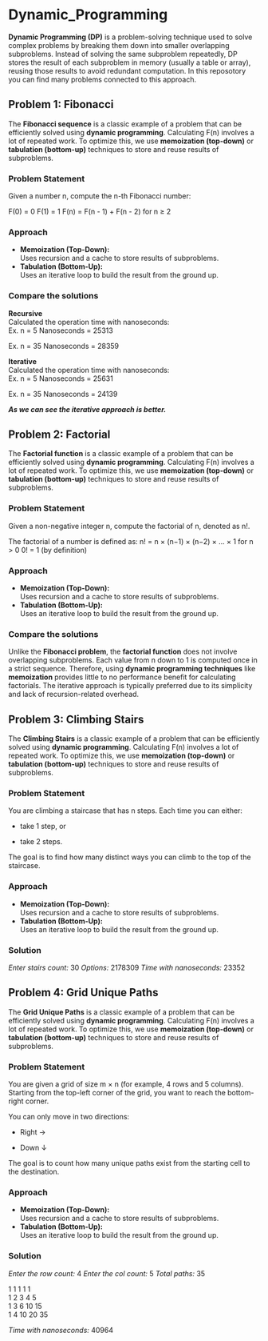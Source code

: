 # Dynamic_Programming
**Dynamic Programming (DP)** is a problem-solving technique used to solve complex problems by breaking them down into smaller overlapping subproblems. Instead of solving the same subproblem repeatedly, DP stores the result of each subproblem in memory (usually a table or array), reusing those results to avoid redundant computation.
In this reposotory you can find many problems connected to this approach.

## **Problem 1:** Fibonacci
The **Fibonacci sequence** is a classic example of a problem that can be efficiently solved using **dynamic programming**.
Calculating F(n) involves a lot of repeated work. To optimize this, we use **memoization (top-down)** or **tabulation (bottom-up)** techniques to store and reuse results of subproblems.

### **Problem Statement**
Given a number n, compute the n-th Fibonacci number:

F(0) = 0
F(1) = 1
F(n) = F(n - 1) + F(n - 2) for n ≥ 2

### **Approach**
- **Memoization (Top-Down):**<br>
Uses recursion and a cache to store results of subproblems.
- **Tabulation (Bottom-Up):**<br>
Uses an iterative loop to build the result from the ground up.


### **Compare the solutions**

**Recursive**<br>
Calculated the operation time with nanoseconds:<br>
Ex. n = 5
Nanoseconds = 25313

Ex. n = 35
Nanoseconds = 28359

**Iterative**<br>
Calculated the operation time with nanoseconds:<br>
Ex. n = 5
Nanoseconds = 25631

Ex. n = 35
Nanoseconds = 24139

***As we can see the iterative approach is better.***


## **Problem 2:** Factorial
The **Factorial function** is a classic example of a problem that can be efficiently solved using **dynamic programming**.
Calculating F(n) involves a lot of repeated work. To optimize this, we use **memoization (top-down)** or **tabulation (bottom-up)** techniques to store and reuse results of subproblems.

### **Problem Statement**
Given a non-negative integer n, compute the factorial of n, denoted as n!.

The factorial of a number is defined as:
n! = n × (n−1) × (n−2) × ... × 1   for n > 0
0! = 1   (by definition)

### **Approach**
- **Memoization (Top-Down):**<br>
Uses recursion and a cache to store results of subproblems.
- **Tabulation (Bottom-Up):**<br>
Uses an iterative loop to build the result from the ground up.


### **Compare the solutions**
Unlike the **Fibonacci problem**, the **factorial function** does not involve overlapping subproblems. Each value from n down to 1 is computed once in a strict sequence.
Therefore, using **dynamic programming techniques** like **memoization** provides little to no performance benefit for calculating factorials.
The iterative approach is typically preferred due to its simplicity and lack of recursion-related overhead.

## **Problem 3:** Climbing Stairs
The **Climbing Stairs** is a classic example of a problem that can be efficiently solved using **dynamic programming**.
Calculating F(n) involves a lot of repeated work. To optimize this, we use **memoization (top-down)** or **tabulation (bottom-up)** techniques to store and reuse results of subproblems.

### **Problem Statement**
You are climbing a staircase that has n steps. Each time you can either:

- take 1 step, or

- take 2 steps.

The goal is to find how many distinct ways you can climb to the top of the staircase.

### **Approach**
- **Memoization (Top-Down):**<br>
Uses recursion and a cache to store results of subproblems.
- **Tabulation (Bottom-Up):**<br>
Uses an iterative loop to build the result from the ground up.


### **Solution**

*Enter stairs count:* 30
*Options:* 2178309
*Time with nanoseconds:* 23352


## **Problem 4:** Grid Unique Paths
The **Grid Unique Paths** is a classic example of a problem that can be efficiently solved using **dynamic programming**.
Calculating F(n) involves a lot of repeated work. To optimize this, we use **memoization (top-down)** or **tabulation (bottom-up)** techniques to store and reuse results of subproblems.

### **Problem Statement**
You are given a grid of size m × n (for example, 4 rows and 5 columns). Starting from the top-left corner of the grid, you want to reach the bottom-right corner.

You can only move in two directions:

- Right →

- Down ↓

The goal is to count how many unique paths exist from the starting cell to the destination.

### **Approach**
- **Memoization (Top-Down):**<br>
Uses recursion and a cache to store results of subproblems.
- **Tabulation (Bottom-Up):**<br>
Uses an iterative loop to build the result from the ground up.


### **Solution**

*Enter the row count:* 4
*Enter the col count:* 5
*Total paths:* 35

1 1 1 1 1<br> 
1 2 3 4 5 <br>
1 3 6 10 15 <br>
1 4 10 20 35 

*Time with nanoseconds:* 40964

